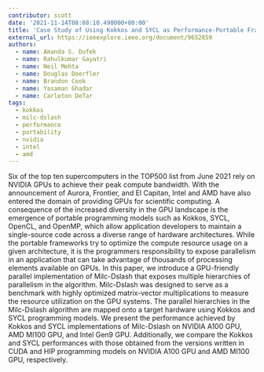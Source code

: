 ```yaml
---
contributor: scott
date: '2021-11-14T08:08:10.490000+00:00'
title: 'Case Study of Using Kokkos and SYCL as Performance-Portable Frameworks for Milc-Dslash Benchmark on NVIDIA, AMD and Intel GPUs'
external_url: https://ieeexplore.ieee.org/document/9652859
authors:
  - name: Amanda S. Dufek
  - name: Rahulkumar Gayatri
  - name: Neil Mehta
  - name: Douglas Doerfler
  - name: Brandon Cook
  - name: Yasaman Ghadar
  - name: Carleton DeTar
tags:
  - kokkos
  - milc-dslash
  - performance
  - portability
  - nvidia
  - intel
  - amd
---
```


Six of the top ten supercomputers in the TOP500 list from June 2021 rely on NVIDIA GPUs to achieve their peak compute
bandwidth. With the announcement of Aurora, Frontier, and El Capitan, Intel and AMD have also entered the domain of
providing GPUs for scientific computing. A consequence of the increased diversity in the GPU landscape is the emergence
of portable programming models such as Kokkos, SYCL, OpenCL, and OpenMP, which allow application developers to maintain
a single-source code across a diverse range of hardware architectures. While the portable frameworks try to optimize the
compute resource usage on a given architecture, it is the programmers responsibility to expose parallelism in an
application that can take advantage of thousands of processing elements available on GPUs. In this paper, we introduce a
GPU-friendly parallel implementation of Milc-Dslash that exposes multiple hierarchies of parallelism in the algorithm.
Milc-Dslash was designed to serve as a benchmark with highly optimized matrix-vector multiplications to measure the
resource utilization on the GPU systems. The parallel hierarchies in the Milc-Dslash algorithm are mapped onto a target
hardware using Kokkos and SYCL programming models. We present the performance achieved by Kokkos and SYCL
implementations of Milc-Dslash on NVIDIA A100 GPU, AMD MI100 GPU, and Intel Gen9 GPU. Additionally, we compare the
Kokkos and SYCL performances with those obtained from the versions written in CUDA and HIP programming models on NVIDIA
A100 GPU and AMD MI100 GPU, respectively.
